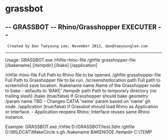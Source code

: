 grassbot
========

 -- GRASSBOT -- Rhino/Grasshopper EXECUTER --
------------------------------------------------------------------------
     Created by Dan Taeyoung Lee, November 2013, dan@taeyounglee.com
------------------------------------------------------------------------

Usage: GRASSBOT.exe /rhfile rhino-file /ghfile grasshopper-file [/bakename] [/tempdir] [/bake] [/application]

/rhfile rhino-file           Full Path to Rhino file to be opened.
/ghfile grasshopper-file     Full Path to Grasshopper file to be run.
/screenshotlocation path     Full path to screenshot save location.
/bakename name               Name of the Grasshopper node to bake
                                 - defaults to 'BAKE'
/tempdir path                Path to temporary directory (no trailing slash)
/bake (true/false)           If Grasshopper should bake geometry
/param name                  TBD - Changes CATIA 'name' param based on 'name' gh node.
/application (true/false)    If Grassbot should load Rhino as Application or Interface.
                                 - Application reopens Rhino; Interface reuses same Rhino instance.

Example: GRASSBOT.exe /rhfile D:/GRASSBOT/test.3dm /ghfile D:\WILDCAT\MakeCircle
s.gh /bakename BAKENODE /tempdir C:\TEMP

